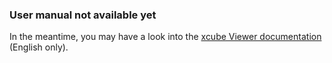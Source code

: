 
### User manual not available yet

In the meantime, you may have a look into the [xcube Viewer documentation](https://xcube.readthedocs.io/en/latest/viewer.html) (English only).
